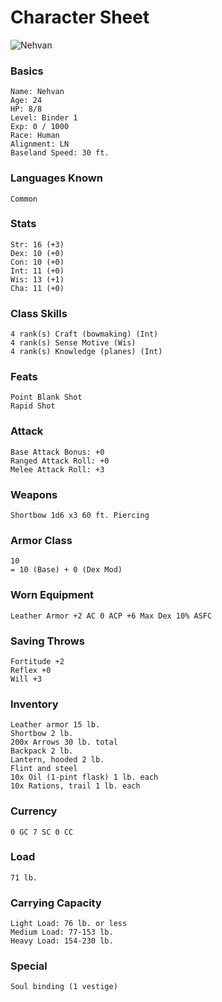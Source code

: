 # Character Sheet

![Nehvan](nehvan.jpg)

### Basics

    Name: Nehvan
    Age: 24
    HP: 8/8
    Level: Binder 1
    Exp: 0 / 1000
    Race: Human
    Alignment: LN
    Baseland Speed: 30 ft.
    
### Languages Known

    Common
  
### Stats

    Str: 16 (+3)
    Dex: 10 (+0)
    Con: 10 (+0)
    Int: 11 (+0)
    Wis: 13 (+1)
    Cha: 11 (+0)

### Class Skills

    4 rank(s) Craft (bowmaking) (Int)
    4 rank(s) Sense Motive (Wis)
    4 rank(s) Knowledge (planes) (Int)
    
### Feats

    Point Blank Shot
    Rapid Shot
 
### Attack

    Base Attack Bonus: +0
    Ranged Attack Roll: +0
    Melee Attack Roll: +3
    
### Weapons

    Shortbow 1d6 x3 60 ft. Piercing
 
### Armor Class
    
    10
    = 10 (Base) + 0 (Dex Mod)
    
### Worn Equipment

    Leather Armor +2 AC 0 ACP +6 Max Dex 10% ASFC
    
### Saving Throws

    Fortitude +2
    Reflex +0
    Will +3
    
### Inventory   
    
    Leather armor 15 lb.
    Shortbow 2 lb.
    200x Arrows 30 lb. total
    Backpack 2 lb.
    Lantern, hooded 2 lb.
    Flint and steel
    10x Oil (1-pint flask) 1 lb. each
    10x Rations, trail 1 lb. each

### Currency
 
    0 GC 7 SC 0 CC

### Load

    71 lb.

### Carrying Capacity
   
    Light Load: 76 lb. or less		
    Medium Load: 77-153 lb.
    Heavy Load: 154-230 lb.
    
### Special
    
    Soul binding (1 vestige)
